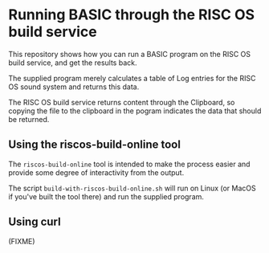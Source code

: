# Running BASIC through the RISC OS build service

This repository shows how you can run a BASIC program on the RISC OS build
service, and get the results back.

The supplied program merely calculates a table of Log entries for the
RISC OS sound system and returns this data.

The RISC OS build service returns content through the Clipboard, so
copying the file to the clipboard in the pogram indicates the data
that should be returned.


## Using the riscos-build-online tool

The `riscos-build-online` tool is intended to make the process easier and
provide some degree of interactivity from the output.

The script `build-with-riscos-build-online.sh` will run on Linux (or MacOS
if you've built the tool there) and run the supplied program.


## Using curl

(FIXME)

